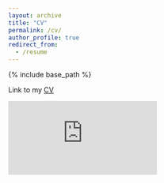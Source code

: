 ```yaml
---
layout: archive
title: "CV"
permalink: /cv/
author_profile: true
redirect_from:
  - /resume
---
```


{% include base_path %}

Link to my [CV](https://docs.google.com/document/d/1frCQqy8xmtGkbE7-xOg_vpuN7Ozdxmw556NUSWejGsA/edit?usp=sharing)

<embed src="https://vanshajkhattar.github.io/Khattar_CV_Amazon2.pdf" type="application/pdf"/>
